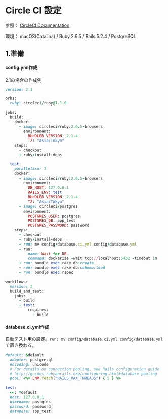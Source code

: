# Circle CI 設定

参照：
[CircleCI Documentation](https://circleci.com/docs/)

環境：
macOS(Catalina) / Ruby 2.6.5 / Rails 5.2.4 / PostgreSQL

## 1.準備
#### config.yml作成

2.1の場合の作成例
```ruby
version: 2.1

orbs:
  ruby: circleci/ruby@1.1.0

jobs:
  build:
    docker:
      - image: circleci/ruby:2.6.5-browsers
        environment:
          BUNDLER_VERSION: 2.1.4
          TZ: "Asia/Tokyo"
    steps:
      - checkout
      - ruby/install-deps

  test:
    parallelism: 3
    docker:
      - image: circleci/ruby:2.6.5-browsers
        environment:
          DB_HOST: 127.0.0.1
          RAILS_ENV: test
          BUNDLER_VERSION: 2.1.4
          TZ: "Asia/Tokyo"
      - image: circleci/postgres
        environment:
          POSTGRES_USER: postgres
          POSTGRES_DB: app_test
          POSTGRES_PASSWORD: password
    steps:
      - checkout
      - ruby/install-deps
      - run: mv config/database.ci.yml config/database.yml
      - run:
          name: Wait for DB
          command: dockerize -wait tcp://localhost:5432 -timeout 1m
      - run: bundle exec rake db:create
      - run: bundle exec rake db:schema:load
      - run: bundle exec rspec

workflows:
  version: 2
  build_and_test:
    jobs:
      - build
      - test:
          requires:
            - build
```

#### databese.ci.yml作成

 自動テスト用の設定。`run: mv config/database.ci.yml config/database.yml`で置き換わる。
```ruby
default: &default
  adapter: postgresql
  encoding: unicode
  # For details on connection pooling, see Rails configuration guide
  # http://guides.rubyonrails.org/configuring.html#database-pooling
  pool: <%= ENV.fetch("RAILS_MAX_THREADS") { 5 } %>

test:
  <<: *default
  host: 127.0.0.1
  username: postgres
  password: password
  database: app_test
```
